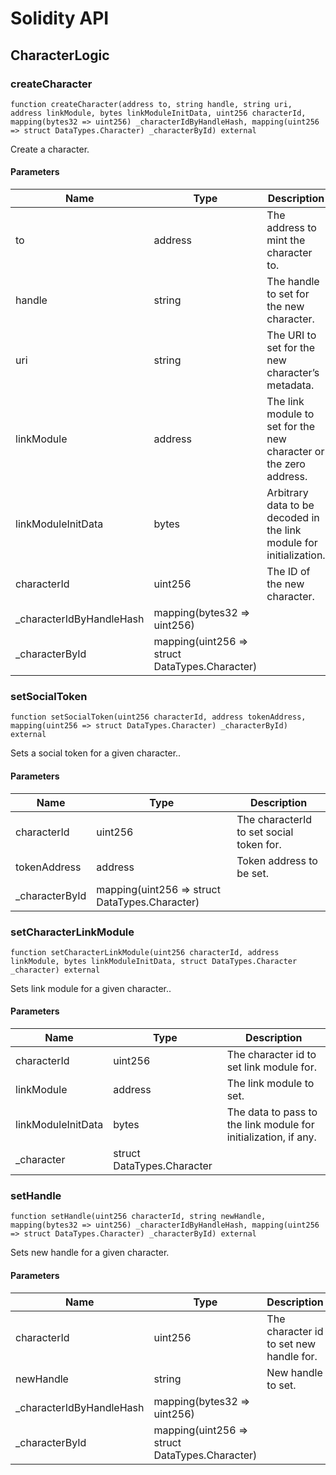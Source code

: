 # Solidity API

## CharacterLogic

### createCharacter

```solidity
function createCharacter(address to, string handle, string uri, address linkModule, bytes linkModuleInitData, uint256 characterId, mapping(bytes32 => uint256) _characterIdByHandleHash, mapping(uint256 => struct DataTypes.Character) _characterById) external
```

Create a character.

#### Parameters

| Name | Type | Description |
| ---- | ---- | ----------- |
| to | address | The address to mint the character to. |
| handle | string | The handle to set for the new character. |
| uri | string | The URI to set for the new character’s metadata. |
| linkModule | address | The link module to set for the new character or the zero address. |
| linkModuleInitData | bytes | Arbitrary data to be decoded in the link module for initialization. |
| characterId | uint256 | The ID of the new character. |
| _characterIdByHandleHash | mapping(bytes32 &#x3D;&gt; uint256) |  |
| _characterById | mapping(uint256 &#x3D;&gt; struct DataTypes.Character) |  |

### setSocialToken

```solidity
function setSocialToken(uint256 characterId, address tokenAddress, mapping(uint256 => struct DataTypes.Character) _characterById) external
```

Sets a social token for a given character..

#### Parameters

| Name | Type | Description |
| ---- | ---- | ----------- |
| characterId | uint256 | The characterId to set social token for. |
| tokenAddress | address | Token address to be set. |
| _characterById | mapping(uint256 &#x3D;&gt; struct DataTypes.Character) |  |

### setCharacterLinkModule

```solidity
function setCharacterLinkModule(uint256 characterId, address linkModule, bytes linkModuleInitData, struct DataTypes.Character _character) external
```

Sets link module for a given character..

#### Parameters

| Name | Type | Description |
| ---- | ---- | ----------- |
| characterId | uint256 | The character id to set link module for. |
| linkModule | address | The link module to set. |
| linkModuleInitData | bytes | The data to pass to the link module for initialization, if any. |
| _character | struct DataTypes.Character |  |

### setHandle

```solidity
function setHandle(uint256 characterId, string newHandle, mapping(bytes32 => uint256) _characterIdByHandleHash, mapping(uint256 => struct DataTypes.Character) _characterById) external
```

Sets new handle for a given character.

#### Parameters

| Name | Type | Description |
| ---- | ---- | ----------- |
| characterId | uint256 | The character id to set new handle for. |
| newHandle | string | New handle to set. |
| _characterIdByHandleHash | mapping(bytes32 &#x3D;&gt; uint256) |  |
| _characterById | mapping(uint256 &#x3D;&gt; struct DataTypes.Character) |  |

